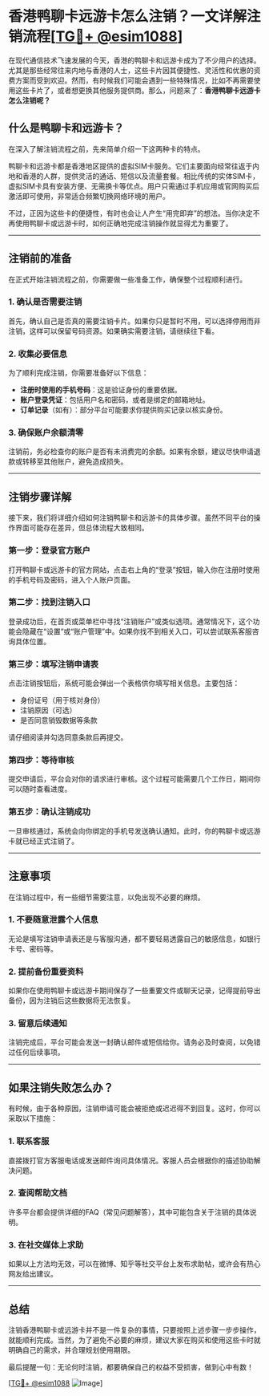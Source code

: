# 香港鸭聊卡远游卡怎么注销？一文详解注销流程[[TG💪+ @esim1088](https://t.me/s/esim1088)]

在现代通信技术飞速发展的今天，香港的鸭聊卡和远游卡成为了不少用户的选择。尤其是那些经常往来内地与香港的人士，这些卡片因其便捷性、灵活性和优惠的资费方案而受到欢迎。然而，有时候我们可能会遇到一些特殊情况，比如不再需要使用这些卡片了，或者想更换其他服务提供商。那么，问题来了：**香港鸭聊卡远游卡怎么注销呢？**

## 什么是鸭聊卡和远游卡？

在深入了解注销流程之前，先来简单介绍一下这两种卡的特点。

鸭聊卡和远游卡都是香港地区提供的虚拟SIM卡服务。它们主要面向经常往返于内地和香港的人群，提供灵活的通话、短信以及流量套餐。相比传统的实体SIM卡，虚拟SIM卡具有安装方便、无需换卡等优点。用户只需通过手机应用或官网购买后激活即可使用，非常适合频繁切换网络环境的用户。

不过，正因为这些卡的便捷性，有时也会让人产生“用完即弃”的想法。当你决定不再使用鸭聊卡或远游卡时，如何正确地完成注销操作就显得尤为重要了。

---

## 注销前的准备

在正式开始注销流程之前，你需要做一些准备工作，确保整个过程顺利进行。

### 1. 确认是否需要注销
首先，确认自己是否真的需要注销卡片。如果你只是暂时不用，可以选择停用而非注销，这样可以保留号码资源。如果确实需要注销，请继续往下看。

### 2. 收集必要信息
为了顺利完成注销，你需要准备好以下信息：
- **注册时使用的手机号码**：这是验证身份的重要依据。
- **账户登录凭证**：包括用户名和密码，或者是绑定的邮箱地址。
- **订单记录**（如有）：部分平台可能要求你提供购买记录以核实身份。

### 3. 确保账户余额清零
注销前，务必检查你的账户是否有未消费完的余额。如果有余额，建议尽快申请退款或转移至其他账户，避免造成损失。

---

## 注销步骤详解

接下来，我们将详细介绍如何注销鸭聊卡和远游卡的具体步骤。虽然不同平台的操作界面可能存在差异，但总体流程大致相同。

### 第一步：登录官方账户
打开鸭聊卡或远游卡的官方网站，点击右上角的“登录”按钮，输入你在注册时使用的手机号码及密码，进入个人账户页面。

### 第二步：找到注销入口
登录成功后，在首页或菜单栏中寻找“注销账户”或类似选项。通常情况下，这个功能会隐藏在“设置”或“账户管理”中。如果你找不到相关入口，可以尝试联系客服咨询具体位置。

### 第三步：填写注销申请表
点击注销按钮后，系统可能会弹出一个表格供你填写相关信息。主要包括：
- 身份证号（用于核对身份）
- 注销原因（可选）
- 是否同意销毁数据等条款

请仔细阅读并勾选同意条款后再提交。

### 第四步：等待审核
提交申请后，平台会对你的请求进行审核。这个过程可能需要几个工作日，期间你可以随时查看进度。

### 第五步：确认注销成功
一旦审核通过，系统会向你绑定的手机号发送确认通知。此时，你的鸭聊卡或远游卡就已经正式注销了。

---

## 注意事项

在注销过程中，有一些细节需要注意，以免出现不必要的麻烦。

### 1. 不要随意泄露个人信息
无论是填写注销申请表还是与客服沟通，都不要轻易透露自己的敏感信息，如银行卡号、密码等。

### 2. 提前备份重要资料
如果你在使用鸭聊卡或远游卡期间保存了一些重要文件或聊天记录，记得提前导出备份，因为注销后这些数据将无法恢复。

### 3. 留意后续通知
注销完成后，平台可能会发送一封确认邮件或短信给你。请务必及时查阅，以免错过任何后续事项。

---

## 如果注销失败怎么办？

有时候，由于各种原因，注销申请可能会被拒绝或迟迟得不到回复。这时，你可以采取以下措施：

### 1. 联系客服
直接拨打官方客服电话或发送邮件询问具体情况。客服人员会根据你的描述协助解决问题。

### 2. 查阅帮助文档
许多平台都会提供详细的FAQ（常见问题解答），其中可能包含关于注销的具体说明。

### 3. 在社交媒体上求助
如果以上方法均无效，可以在微博、知乎等社交平台上发布求助帖，或许会有热心网友给出建议。

---

## 总结

注销香港鸭聊卡或远游卡并不是一件复杂的事情，只要按照上述步骤一步步操作，就能顺利完成。当然，为了避免不必要的麻烦，建议大家在购买和使用这些卡时就明确自己的需求，并合理规划使用期限。

最后提醒一句：无论何时注销，都要确保自己的权益不受损害，做到心中有数！

[[TG💪+ @esim1088](https://t.me/s/esim1088) ![Image](https://i.postimg.cc/4NQfJmqS/Snipaste-2025-05-13-00-14-12.png)]
